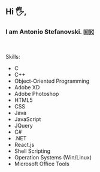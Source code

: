 ## Hi 🖐,<br>
### I am Antonio Stefanovski. 🇲🇰<br>
<br>

Skills: <br>
<ul>
  <li>C</li>
  <li>C++</li>
  <li>Object-Oriented Programming</li>
  <li>Adobe XD</li>
  <li>Adobe Photoshop</li>
  <li>HTML5</li>
  <li>CSS</li>
  <li>Java</li>
  <li>JavaScript</li>
  <li>JQuery</li>
  <li>C#</li>
  <li>.NET</li>
  <li>React.js</li>
  <li>Shell Scripting</li>
  <li>Operation Systems (Win/Linux)</li>
  <li>Microsoft Office Tools</li>
</ul>
<br>
